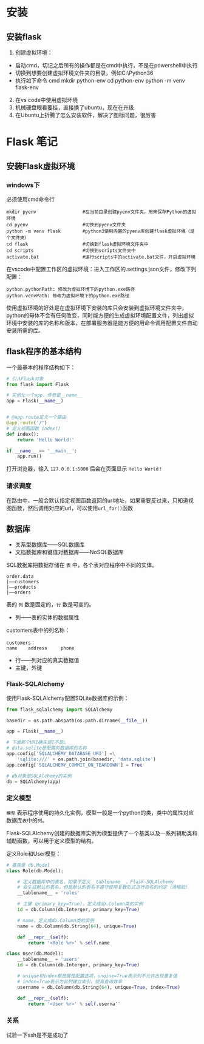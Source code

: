 # 安装
## 安装flask
1. 创建虚拟环境：
* 启动cmd，切记之后所有的操作都是在cmd中执行，不是在powershell中执行
* 切换到想要创建虚拟环境文件夹的目录，例如C:\Python36
* 执行如下命令
    cmd
    mkdir python-env
    cd python-env
    python -m venv flask-env
2. 在vs code中使用虚拟环境
3. 机械硬盘眼看要挂，直接换了ubuntu，现在在升级
4. 在Ubuntu上折腾了怎么安装软件，解决了图标问题，很厉害

# Flask 笔记
## 安装Flask虚拟环境
### windows下
必须使用cmd命令行

    mkdir pyenv                 #在当前目录创建pyenv文件夹，用来保存Python的虚拟环境
    cd pyenv                    #切换到pyenv文件夹
    python -m venv flask        #python3使用内置的pyenv库创建flask虚拟环境（是个文件夹）
    cd flask                    #切换到flask虚拟环境文件夹中
    cd scripts                  #切换到scripts文件夹中
    activate.bat                #运行scripts中的activate.bat文件，开启虚拟环境

在vscode中配置工作区的虚拟环境：进入工作区的.settings.json文件，修改下列配置：
    
    python.pythonPath: 修改为虚拟环境下的python.exe路径
    python.venvPath: 修改为虚拟环境下的python.exe路径

使用虚拟环境的好处是在虚拟环境下安装的库只会安装到虚拟环境文件夹中，python的母体不会有任何改变，同时能方便的生成虚拟环境配置文件，列出虚拟环境中安装的库的名称和版本，在部署服务器是能方便的用命令调用配置文件自动安装所需的库。

## flask程序的基本结构

一个最基本的程序结构如下：

```python
# 引入Flask对象
from flask import Flask

# 实例化一个app，传参是__name__
app = Flask(__name__)


# @app.route定义一个路由
@app.route('/')
# 定义视图函数 index()
def index():
    return 'Hello World!'

if __name__ == '__main__':
    app.run()
```

打开浏览器，输入 `127.0.0.1:5000` 后会在页面显示 `Hello World！`

### 请求调度

在路由中，一般会默认指定视图函数返回的url地址，如果需要反过来，只知道视图函数，然后调用对应的url，可以使用`url_for()`函数

## 数据库

* 关系型数据库——SQL数据库
* 文档数据库和键值对数据库——NoSQL数据库

SQL数据库把数据存储在 `表` 中，各个表对应程序中不同的实体。
    
    order.data
    |——customers
    |——products
    |——orders

表的 `列` 数是固定的，`行` 数是可变的。
* 列——表的实体的数据属性

customers表中的列名称：

    customers：
    name    address     phone

* 行——列对应的真实数据值
* 主键，外键

### Flask-SQLAlchemy

使用Flask-SQLAlchemy配置SQLite数据库的示例：

```python
from flask_sqlalchemy import SQLAlchemy

basedir = os.path.abspath(os.path.dirname(__file__))

app = Flask(__name__)

# 下面那个URI确实是I不是L
# data.sqlite是配置的数据库的名称
app.config['SQLALCHEMY_DATABASE_URI'] =\
    'sqlite:///' + os.path.join(basedir, 'data.sqlite')
app.config['SQLALCHEMY_COMMIT_ON_TEARDOWN'] = True

# db对象是SQLAlchemy的实例
db = SQLAlchemy(app)
```

### 定义模型

`模型` 表示程序使用的持久化实例，模型一般是一个python的类，类中的属性对应数据库`表`中的`列`。

Flask-SQLAlchemy创建的数据库实例为模型提供了一个基类以及一系列辅助类和辅助函数，可以用于定义模型的结构。

定义Role和User模型：

```python
# 基类是 db.Model
class Role(db.Model):

    # 定义数据库中的表名，如果不定义__tablename__，Flask-SQLAlchemy
    # 会生成默认的表名，但是默认的表名不遵守使用复数形式进行命名的约定（滑稽脸）
    __tablename__ = 'roles'

    # 主键（primary_key=True)，定义成db.Column类的实例
    id = db.Column(db.Interger, primary_key=True)

    # name，定义成db.Column类的实例
    name = db.Column(db.String(64), unique=True)

    def __repr__(self):
        return '<Role %r>' % self.name

class User(db.Model):
    __tablename__ = 'users'
    id = db.Column(db.Interger, primary_key=True)

    # unique和index都是属性配置选项，unqiue=True表示列不允许出现重复值
    # index=True表示为此列建立索引，提高查询效率
    username = db.Column(db.String(64), unique=True, index=True)

    def __repr__(self):
        return '<User %r>' % self.userna‵‵
```

### 关系

试验一下ssh是不是成功了






